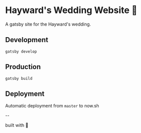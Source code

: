 # Hayward's Wedding Website 💒

A gatsby site for the Hayward's wedding.

## Development

`gatsby develop`

## Production

`gatsby build`

## Deployment

Automatic deployment from `master` to now.sh

--

built with 💙
